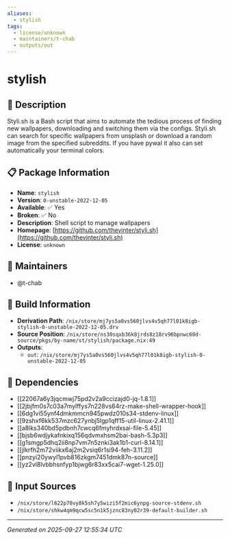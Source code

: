 ```yaml
---
aliases:
  - stylish
tags:
  - license/unknown
  - maintainers/t-chab
  - outputs/out
---
```


# stylish

## 📝 Description

Styli.sh is a Bash script that aims to automate the tedious process
of finding new wallpapers, downloading and switching them via the
configs.
Styli.sh can search for specific wallpapers from unsplash or download
a random image from the specified subreddits. If you have pywal it also
can set automatically your terminal colors.


## 📋 Package Information

- **Name**: `stylish`
- **Version**: `0-unstable-2022-12-05`
- **Available**: ✅ Yes
- **Broken**: ✅ No
- **Description**: Shell script to manage wallpapers
- **Homepage**: [https://github.com/thevinter/styli.sh](https://github.com/thevinter/styli.sh)
- **License**: `unknown`
## 👥 Maintainers

- @t-chab


## 🔧 Build Information

- **Derivation Path**: `/nix/store/mj7ys5a0vs560jlvs4v5qh77l01k8igb-stylish-0-unstable-2022-12-05.drv`
- **Source Position**: `/nix/store/ns30sqxb36k8jrds8z18rv96bpnwc60d-source/pkgs/by-name/st/stylish/package.nix:49`
- **Outputs**:
  - `out`:  `/nix/store/mj7ys5a0vs560jlvs4v5qh77l01k8igb-stylish-0-unstable-2022-12-05`

## 🔗 Dependencies

- [[22067a6y3jqcmwj75pd2v2a9ccizajd0-jq-1.8.1]]
- [[2jbjfm0s7c03a7mylffys7n228vs64rz-make-shell-wrapper-hook]]
- [[6dg1vi55ynf4dmkmmcn945pwdz010s34-stdenv-linux]]
- [[9zshxf6kk537mzc627ynbj5lgp1qff15-util-linux-2.41.1]]
- [[a8lks340bd5pdbnh7cwcq6fmyhrdxsai-file-5.45]]
- [[bjsb6wdjykafnkixq156qdvmxhsm2bai-bash-5.3p3]]
- [[g1smgp5dhq2ii8np7vm7n5znki3ak1b1-curl-8.14.1]]
- [[jlkrfh2m72viikx6aj2m2vsiq6r1si94-feh-3.11.2]]
- [[pnzyi20ywyl1pvb816zkgm7451dmk87n-source]]
- [[yz2vl8lvbbhsnfyp1bjwg6r83xx5cai7-wget-1.25.0]]

## 📁 Input Sources

- `/nix/store/l622p70vy8k5sh7y5wizi5f2mic6ynpg-source-stdenv.sh`
- `/nix/store/shkw4qm9qcw5sc5n1k5jznc83ny02r39-default-builder.sh`

---
*Generated on 2025-09-27 12:55:34 UTC*
